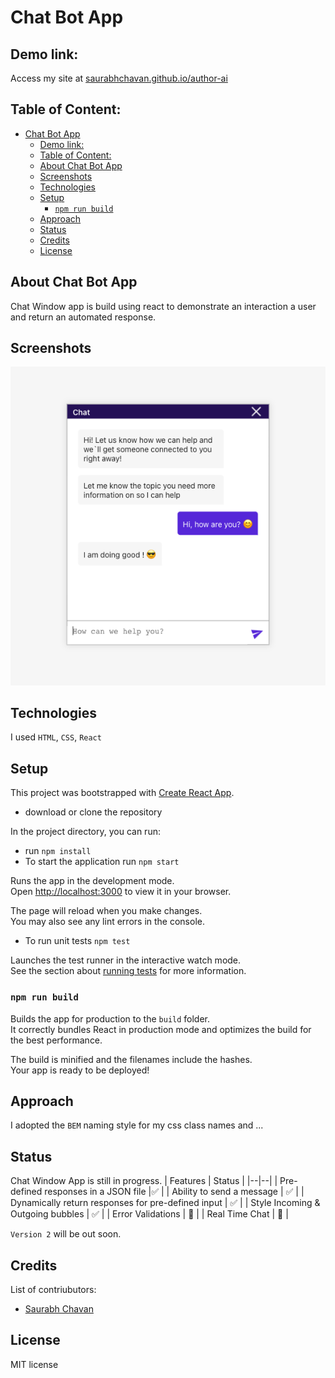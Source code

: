 # Chat Bot App

## Demo link:
Access my site at [saurabhchavan.github.io/author-ai](https://saurabhchavan.github.io/author-ai/)

## Table of Content:

- [Chat Bot App](#author-ai-app)
  - [Demo link:](#demo-link)
  - [Table of Content:](#table-of-content)
  - [About Chat Bot App](#about-author-ai-app)
  - [Screenshots](#screenshots)
  - [Technologies](#technologies)
  - [Setup](#setup)
    - [`npm run build`](#npm-run-build)
  - [Approach](#approach)
  - [Status](#status)
  - [Credits](#credits)
  - [License](#license)

## About Chat Bot App
Chat Window app is build using react to demonstrate an interaction a user and return an automated response.

## Screenshots

![screenshot](src/assets/screenshot.png)



## Technologies
I used `HTML`, `CSS`, `React`

## Setup

This project was bootstrapped with [Create React App](https://github.com/facebook/create-react-app).

- download or clone the repository

In the project directory, you can run:


- run `npm install`
- To start the application run `npm start`

Runs the app in the development mode.\
Open [http://localhost:3000](http://localhost:3000) to view it in your browser.

The page will reload when you make changes.\
You may also see any lint errors in the console.

- To run unit tests `npm test`

Launches the test runner in the interactive watch mode.\
See the section about [running tests](https://facebook.github.io/create-react-app/docs/running-tests) for more information.

### `npm run build`

Builds the app for production to the `build` folder.\
It correctly bundles React in production mode and optimizes the build for the best performance.

The build is minified and the filenames include the hashes.\
Your app is ready to be deployed!

## Approach
I adopted the `BEM` naming style for my css class names and ...

## Status
Chat Window App is still in progress.
| Features | Status |
|--|--|
| Pre-defined responses in a JSON file |✅ |
| Ability to send a message | ✅ |
| Dynamically return responses for pre-defined input | ✅ |
| Style Incoming & Outgoing bubbles | ✅ |
| Error Validations  | 🚧 |
| Real Time Chat  | 🚧 |


`Version 2` will be out soon.

## Credits
List of contriubutors:
- [Saurabh Chavan](https://github.com/saurabhchavan)

## License
MIT license 
